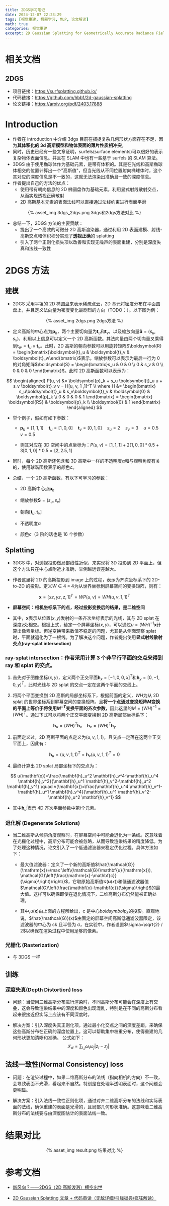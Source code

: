 ```yaml
---
title: 2DGS学习笔记
date: 2024-12-07 22:23:29
tags: [视觉重建, 机器学习, MLP, 论文解读]
math: true
categories: 视觉重建
excerpt: 2D Gaussian Splatting for Geometrically Accurate Radiance Fields
---
```


# 相关文档

## 2DGS

- 项目链接：https://surfsplatting.github.io/
- 代码链接：https://github.com/hbb1/2d-gaussian-splatting
- 论文链接：https://arxiv.org/pdf/2403.17888

# Introduction

- 作者在 introduction 中介绍 3dgs 目前在捕捉复杂几何形状方面存在不足，因为**其体积化的 3d 高斯模型和物体表面的薄片性质相冲突**。
- 同时，历史已经有一些文章证明，surfels(surface elements)可以很好的表示复杂物体表面信息。并且在 SLAM 中也有一些基于 surfels 的 SLAM 算法。
- 3DGS 由于使用椭球体作为基础元素，是带有体积的。其是在光线和高斯椭球体相交的位置计算出一个"高斯值"，但当光线从不同位置射向椭球体时，这个其对应的深度信息是不一致的，这就无法渲染出准确且一致的深度信息。
- 作者提出自己的方法的优点：
  - 使用带有朝向信息的 2D 椭圆盘作为基础元素，利用显式射线散射交点，从而实现透视正确散射
  - 2D 高斯基本元素的表面法线可以直接通过法线约束进行表面平滑

<p align="center">{% asset_img 3dgs_2dgs.png 3dgs和2dgs方法对比 %}</p>

- 总结一下，2DGS 方法的主要贡献：
  - 提出了一个高效的可微分 2D 高斯渲染器，通过利用 2D 表面建模、射线-高斯交点和体积积分实现了**透视正确**的 splatting
  - 引入了两个正则化损失项以改善和实现无噪声的表面重建，分别是深度失真和法线一致性

# 2DGS 方法

## 建模

- 2DGS 采用平坦的 2D 椭圆盘来表示稀疏点云，2D 基元将密度分布在平面圆盘上，并且定义法向量为密度变化最剧烈的方向（TODO：）。以下图为例：

<p align="center">{% asset_img 2dgs.png 2dgs方法 %}</p>

- 定义高斯的中心点为$\boldsymbol{p}_k$，两个主要切向量为$\boldsymbol{t}_u$和$\boldsymbol{t}_v$，以及缩放向量$\boldsymbol{S} = (s_u, s_v)$，利用以上信息可以定义一个 2D 高斯函数。其法向量由两个切向量叉乘得到$\boldsymbol{t}_w = \boldsymbol{t}_u \times \boldsymbol{t}_v$。此时，2D 高斯的朝向参数可以用旋转矩阵$\boldsymbol{R} = \begin{bmatrix}\boldsymbol{t}_u & \boldsymbol{t}_v & \boldsymbol{t}_w\end{bmatrix}$表示，缩放参数可以表示为最后一行为 0 的对角矩阵$\boldsymbol{S} = \begin{bmatrix}s_u & 0 & 0 \\ 0 & s_v & 0 \\ 0 & 0 & 0 \end{bmatrix}$。此时 2D 高斯函数可以表示为：

$$
\begin{aligned}
P(u, v) &= \boldsymbol{p}_k + s_u \boldsymbol{t}_u u + s_v \boldsymbol{t}_v v  = H[u, v, 1 ,1]^T \\
where H &= \begin{bmatrix} s_u\boldsymbol{t}_u & s_v\boldsymbol{t}_v & \boldsymbol{0} & \boldsymbol{p}_k \\ 0 & 0 & 0 & 1  \end{bmatrix} = \begin{bmatrix} \boldsymbol{RS} & \boldsymbol{p}_k \\ \boldsymbol{0} & 1 \end{bmatrix}
\end{aligned}
$$

- 举个例子，假如有如下参数：

  - $\boldsymbol{p}_k = [1, 1, 1] \quad  \boldsymbol{t}_u = [1, 0, 0] \quad  \boldsymbol{t}_v = [0, 1, 0] \quad  s_u = 2 \quad  s_v = 3 \quad  u = 0.5 \quad  v = 0.5$

  - 则其对应在 3D 空间中的点坐标为：$P(u, v) = [1,1,1] + 2[1,0,0]*0.5 + 3[0,1,0]*0.5 = [2,2.5,1]$

- 同时，每个 2D 高斯还包含和 3D 高斯中一样的不透明度$\alpha$和与观察角度有关的，使用球谐函数表示的颜色$c$。

- 总结，一个 2D 高斯函数，有以下可学习的参数：

  - 2D 高斯中心点$\boldsymbol{p}_k$

  - 缩放参数$\boldsymbol{S} = (s_u, s_v)$

  - 朝向$[\boldsymbol{t}_u , \boldsymbol{t}_v]$

  - 不透明度$\alpha$

  - 颜色$c$（3 阶的话也是 16 个参数）

## Splatting

- 3DGS 中，对透视投影做局部线性近似，来实现将 3D 投影到 2D 平面上，但这个方法只在中心点附近才准确，举例越远误差越大。

- 作者这里将 2D 的高斯投影到 image 上的过程，表示为齐次坐标系下的 2D-to-2D 的投影。定义$W\in 4 \times 4$为从世界坐标到屏幕空间的变换矩阵，则有：

$$
\boldsymbol{x} = [xz, yz, z, 1]^T = W P(u, v) = WH(u, v, 1, 1)^T
$$

- **屏幕空间：相机坐标系下的点，经过投影变换后的结果，是二维空间**

- 其中，$\boldsymbol{x}$表示从位置$(x,y)$发射的一条齐次坐标表示的光线，其与 2D splat 在深度$z$处相交。根据上式，给定一个屏幕坐标$(x,y)$，可以通过$u = (WH)^{-1}\boldsymbol{x}$计算出像素坐标。但逆变换带来数值不稳定的问题，尤其是从侧面观察 splat 时，平面就退化为了一根线。为了解决这个问题，作者提出使用**显式射线散射交点(ray-splat intersection)**

### ray-splat intersection：作者采用计算 3 个非平行平面的交点来得到 ray 和 splat 的交点。

1.  首先对于图像坐标$(x,y)$，定义两个正交平面$\boldsymbol{h}_x = [-1, 0, 0, x]^T$和$\boldsymbol{h}_y = [0, -1, 0, y]^T$，此时光线与 2D splat 的交点一定在这两个平面的交线上。

2.  将两个平面变换到 2D 高斯的局部坐标系下，根据前面的定义，$WH$为从 2D splat 的世界坐标系到屏幕空间的变换矩阵。且**将一个点通过变换矩阵$M$变换的平面上等价于将使用$M^{-T}$变换平面的齐次参数**，因此这里的$M = (WH)^{-1} = (WH)^T$。通过下式可以将两个正交平面变换到 2D 高斯局部坐标系下：

$$
\boldsymbol{h}_u = (WH)^T \boldsymbol{h}_x \quad \boldsymbol{h}_v = (WH)^T \boldsymbol{h}_y
$$

3. 前面定义过，2D 高斯平面的点定义为$(u, v, 1, 1)$，且交点一定落在这两个正交平面上，因此有：

$$
\boldsymbol{h}_u = (u, v, 1, 1)^T  = \boldsymbol{h}_v (u, v, 1, 1)^T = 0
$$

4. 最终计算出 2D splat 局部坐标下的交点为：

$$
u(\mathbf{x})=\frac{\mathbf{h}_u^2 \mathbf{h}_v^4-\mathbf{h}_u^4 \mathbf{h}_v^2}{\mathbf{h}_u^1 \mathbf{h}_v^2-\mathbf{h}_u^2 \mathbf{h}_v^1} \quad v(\mathbf{x})=\frac{\mathbf{h}_u^4 \mathbf{h}_v^1-\mathbf{h}_u^1 \mathbf{h}_v^4}{\mathbf{h}_u^1 \mathbf{h}_v^2-\mathbf{h}_u^2 \mathbf{h}_v^1}
$$

- 其中$\boldsymbol{h}_u^i$表示 4D 齐次平面参数中第$i$个元素。

### 退化解 (Degenerate Solutions)

- 当二维高斯从倾斜角度观察时，在屏幕空间中可能会退化为一条线。这意味着在光栅化过程中，高斯分布可能会被忽略，从而导致渲染结果的精度降低。为了处理这种情况，论文引入了一个低通滤波器来稳定优化过程。具体方法如下：
  - 最大值滤波器：定义了一个新的高斯值$\hat{\mathcal{G}}(\mathrm{x})=\max \left\{\mathcal{G}(\mathbf{u}(\mathrm{x})), \mathcal{G}\left(\frac{\mathrm{x}-\mathbf{c}}{\sigma}\right)\right\}$，它取原始高斯值$\mathcal{G}(\mathbf{u}(x))$和低通滤波器值$\mathcal{G}\left(\frac{\mathbf{x}-\mathbf{c}}{\sigma}\right)$的最大值。这样可以确保即使在退化情况下，二维高斯分布仍然能被正确处理。

  - 其中,$u(\mathbf{x})$由上面的方程解给出，c 是中心$boldsymbol{p}_k$的投影。直观地说，$\hat{\mathcal{G}}(x)$由固定的屏幕空间高斯低通滤波器限定，该滤波器的中心为 ck 且半径为 σ，在实验中，作者设置$\sigma=\sqrt{2} / 2$以确保在渲染过程中使用足够的像素。

### 光栅化 (Rasterization)

- 与 3DGS 一样

## 训练

### 深度失真(Depth Distortion) loss

- 问题：当使用三维高斯分布进行渲染时，不同高斯分布可能会在深度上有交叠，这会导致渲染结果中的深度和颜色出现混乱，特别是在不同的高斯分布看起来很接近但实际上应该有不同深度时。

- 解决方案：引入深度失真正则化项，通过最小化交点之间的深度差距，来确保这些高斯分布在正确的深度位置上。这可以帮助集中权重分布，使得重建的几何形状更加清晰和准确。
  公式如下：
  $$
  \mathcal{L}_d=\sum_{i, j} \omega_i \omega_j\left|z_i-z_j\right|
  $$

## 法线一致性(Normal Consistency) loss

- 问题：在渲染过程中，如果二维高斯分布的法线（指向相机的方向）不一致，会导致表面不光滑，看起来不自然。特别是在处理半透明表面时，这个问题会更明显。

- 解决方案：引入法线一致性正则化项，通过对齐二维高斯分布的法线和实际表面的法线，确保重建的表面是光滑的，且局部几何形状准确。这意味着二维高斯分布的法线要与由深度图估计的表面法线一致。

# 结果对比

<p align="center">{% asset_img result.png 结果对比 %}</p>

# 参考文档

- [新风向？——2DGS（2D 高斯泼溅）横空出世](https://blog.csdn.net/weixin_72914660/article/details/139219438)

- [2D Gaussian Splatting 文章 + 代码串读（无敌详细/引经据典/疯狂解读）](https://zhuanlan.zhihu.com/p/708372232)
